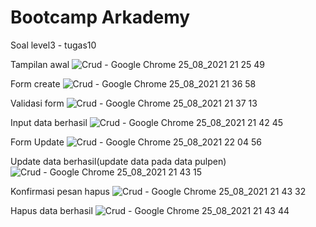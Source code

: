 # Bootcamp Arkademy
Soal level3 - tugas10

Tampilan awal
![Crud - Google Chrome 25_08_2021 21 25 49](https://user-images.githubusercontent.com/77598465/130814831-1c977b1e-6737-4664-b336-e21ae965b0e6.png)

Form create
![Crud - Google Chrome 25_08_2021 21 36 58](https://user-images.githubusercontent.com/77598465/130814839-278131ea-b0b0-4863-b133-988370dbe440.png)

Validasi form 
![Crud - Google Chrome 25_08_2021 21 37 13](https://user-images.githubusercontent.com/77598465/130814843-593db57c-a381-4111-b69e-4c2a4f99d19f.png)

Input data berhasil
![Crud - Google Chrome 25_08_2021 21 42 45](https://user-images.githubusercontent.com/77598465/130814851-aa1db3ab-40e0-4bca-bdcb-f48afe249c13.png)

Form Update
![Crud - Google Chrome 25_08_2021 22 04 56](https://user-images.githubusercontent.com/77598465/130816158-7ca70b64-b457-4fbb-aa7b-1c6fc41700ce.png)

Update data berhasil(update data pada data pulpen)
![Crud - Google Chrome 25_08_2021 21 43 15](https://user-images.githubusercontent.com/77598465/130814853-3b41fdb2-7f91-4807-bbba-83c8d86f5829.png)

Konfirmasi pesan hapus
![Crud - Google Chrome 25_08_2021 21 43 32](https://user-images.githubusercontent.com/77598465/130814857-3394ab99-8686-44d3-a372-376d200eac50.png)

Hapus data berhasil
![Crud - Google Chrome 25_08_2021 21 43 44](https://user-images.githubusercontent.com/77598465/130814865-a48d2a94-9fc9-48ce-bc42-6e9367d8b7e9.png)
